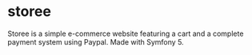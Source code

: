 # storee

Storee is a simple e-commerce website featuring a cart and a complete payment system using Paypal. Made with Symfony 5.